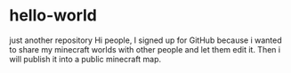 # hello-world
just another repository
Hi people,
I signed up for GitHub because i wanted to share my minecraft worlds with other people and let them edit it. Then i will publish it into a public minecraft map.
